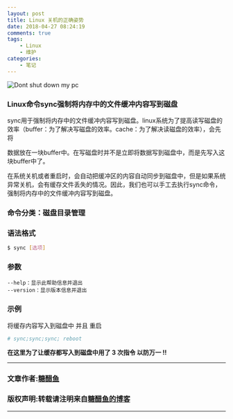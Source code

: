 ```yaml
---
layout: post
title: Linux 关机的正确姿势
date: 2018-04-27 08:24:19
comments: true
tags:
    - Linux
    - 维护
categories:
    - 笔记
---
```


![Dont shut down my pc](https://ws1.sinaimg.cn/large/006tNbRwly1fwbmehiunyj30dw08paa3.jpg)

### Linux命令sync强制将内存中的文件缓冲内容写到磁盘

sync用于强制将内存中的文件缓冲内容写到磁盘。linux系统为了提高读写磁盘的效率（buffer：为了解决写磁盘的效率。cache：为了解决读磁盘的效率），会先将
<!-- more -->
数据放在一块buffer中。在写磁盘时并不是立即将数据写到磁盘中，而是先写入这块buffer中了。

在系统关机或者重启时，会自动把缓冲区的内容自动同步到磁盘中，但是如果系统异常关机，会有缓存文件丢失的情况。因此，我们也可以手工去执行sync命令，强制将内存中的文件缓冲内容写到磁盘。

### 命令分类：磁盘目录管理

### 语法格式

``` bash
$ sync [选项]
```

### 参数

```
--help：显示此帮助信息并退出
--version：显示版本信息并退出
```


### 示例
将缓存内容写入到磁盘中 并且 重启

``` bash
# sync;sync;sync; reboot
```

**在这里为了让缓存都写入到磁盘中用了 3 次指令 以防万一 !!**


---
### 文章作者:[糖醋鱼](http://zzutcy.top)

### 版权声明:转载请注明来自[糖醋鱼的博客](http://zzutcy.top)
---